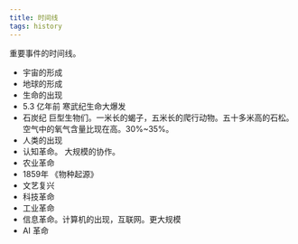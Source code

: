 ```yaml
---
title: 时间线
tags: history
---
```


重要事件的时间线。

* 宇宙的形成
* 地球的形成
* 生命的出现
* 5.3 亿年前 寒武纪生命大爆发
* 石炭纪 巨型生物们。一米长的蝎子，五米长的爬行动物。五十多米高的石松。 空气中的氧气含量比现在高。30%~35%。
* 人类的出现
* 认知革命。 大规模的协作。
* 农业革命
* 1859年 《物种起源》
* 文艺复兴
* 科技革命
* 工业革命
* 信息革命。计算机的出现，互联网。更大规模
* AI 革命
